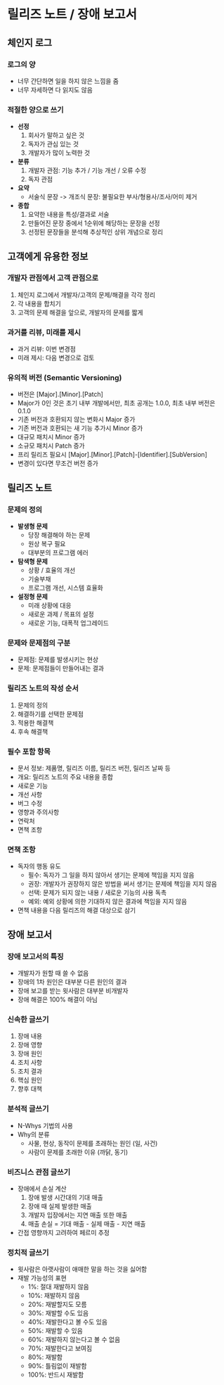 # 릴리즈 노트 / 장애 보고서

## 체인지 로그

### 로그의 양

* 너무 간단하면 일을 하지 않은 느낌을 줌
* 너무 자세하면 다 읽지도 않음

### 적절한 양으로 쓰기

* __선정__
  1. 회사가 말하고 싶은 것
  2. 독자가 관심 있는 것
  3. 개발자가 많이 노력한 것
* __분류__
  1. 개발자 관점: 기능 추가 / 기능 개선 / 오류 수정
  2. 독자 관점
* __요약__
  * 서술식 문장 -> 개조식 문장: 불필요한 부사/형용사/조사/어미 제거
* __종합__
  1. 요약한 내용을 특성/결과로 서술
  2. 만들어진 문장 중에서 1순위에 해당하는 문장을 선정
  3. 선정된 문장들을 분석해 추상적인 상위 개념으로 정리

## 고객에게 유용한 정보

### 개발자 관점에서 고객 관점으로

1. 체인지 로그에서 개발자/고객의 문제/해결을 각각 정리
2. 각 내용을 합치기
3. 고객의 문제 해결을 앞으로, 개발자의 문제를 짧게

### 과거를 리뷰, 미래를 제시

* 과거 리뷰: 이번 변경점
* 미래 제시: 다음 변경으로 검토

### 유의적 버전 (Semantic Versioning)

* 버전은 [Major].[Minor].[Patch]
* Major가 0인 것은 초기 내부 개발에서만, 최초 공개는 1.0.0, 최초 내부 버전은 0.1.0
* 기존 버전과 호환되지 않는 변화시 Major 증가
* 기존 버전과 호환되는 새 기능 추가시 Minor 증가
* 대규모 패치시 Minor 증가
* 소규모 패치시 Patch 증가
* 프리 릴리즈 필요시 [Major].[Minor].[Patch]-[Identifier].[SubVersion]
* 변경이 있다면 무조건 버전 증가

## 릴리즈 노트

### 문제의 정의

* __발생형 문제__
  * 당장 해결해야 하는 문제
  * 원상 복구 필요
  * 대부분의 프로그램 에러
* __탐색형 문제__
  * 상황 / 효율의 개선
  * 기술부채
  * 프로그램 개선, 시스템 효율화
* __설정형 문제__
  * 미래 상황에 대응
  * 새로운 과제 / 목표의 설정
  * 새로운 기능, 대폭적 업그레이드

### 문제와 문제점의 구분

* 문제점: 문제를 발생시키는 현상
* 문제: 문제점들이 만들어내는 결과

### 릴리즈 노트의 작성 순서

1. 문제의 정의
2. 해결하기를 선택한 문제점
3. 적용한 해결책
4. 후속 해결책

### 필수 포함 항목

* 문서 정보: 제품명, 릴리즈 이름, 릴리즈 버전, 릴리즈 날짜 등
* 개요: 릴리즈 노트의 주요 내용을 종합
* 새로운 기능
* 개선 사항
* 버그 수정
* 영향과 주의사항
* 연락처
* 면책 조항

### 면책 조항

* 독자의 행동 유도
  * 필수: 독자가 그 일을 하지 않아서 생기는 문제에 책임을 지지 않음
  * 권장: 개발자가 권장하지 않은 방법을 써서 생기는 문제에 책임을 지지 않음
  * 선택: 문제가 되지 않는 내용 / 새로운 기능의 사용 독촉
  * 예외: 예외 상황에 의한 기대하지 않은 결과에 책임을 지지 않음
* 면책 내용을 다음 릴리즈의 해결 대상으로 삼기

## 장애 보고서

### 장애 보고서의 특징

* 개발자가 원할 때 쓸 수 없음
* 장애의 1차 원인은 대부분 다른 원인의 결과
* 장애 보고를 받는 윗사람은 대부분 비개발자
* 장애 해결은 100% 해결이 아님

### 신속한 글쓰기

1. 장애 내용
2. 장애 영향
3. 장애 원인
4. 조치 사항
5. 조치 결과
6. 핵심 원인
7. 향후 대책

### 분석적 글쓰기

* N-Whys 기법의 사용
* Why의 분류
  * 사물, 현상, 동작이 문제를 초래하는 원인 (일, 사건)
  * 사람이 문제를 초래한 이유 (까닭, 동기)

### 비즈니스 관점 글쓰기

* 장애에서 손실 계산
  1. 장애 발생 시간대의 기대 매출
  2. 장애 때 실제 발생한 매출
  3. 개발자 입장에서는 지연 매출 또한 매출
  4. 매출 손실 = 기대 매출 - 실제 매출 - 지연 매출
* 간접 영향까지 고려하여 페르미 추정

### 정치적 글쓰기

* 윗사람은 아랫사람이 애매한 말을 하는 것을 싫어함
* 재발 가능성의 표현
  * 1%: 절대 재발하지 않음
  * 10%: 재발하지 않음
  * 20%: 재발할지도 모름
  * 30%: 재발할 수도 있음
  * 40%: 재발한다고 볼 수도 있음
  * 50%: 재발할 수 있음
  * 60%: 재발하지 않는다고 볼 수 없음
  * 70%: 재발한다고 보여짐
  * 80%: 재발함
  * 90%: 틀림없이 재발함
  * 100%: 반드시 재발함
